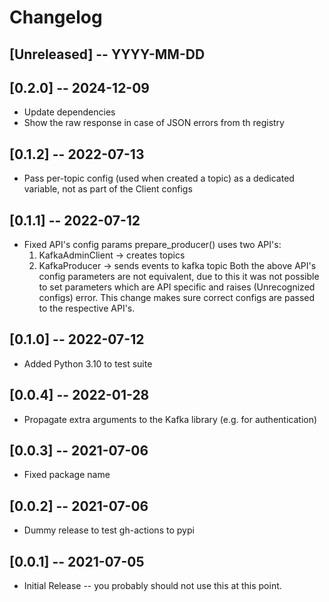 # Changelog

## [Unreleased] -- YYYY-MM-DD

## [0.2.0] -- 2024-12-09

* Update dependencies
* Show the raw response in case of JSON errors from th registry


## [0.1.2] -- 2022-07-13

* Pass per-topic config (used when created a topic) as a dedicated variable, not as part of the Client configs

## [0.1.1] -- 2022-07-12

 * Fixed API's config params
prepare_producer() uses two API's:
	 1. KafkaAdminClient -> creates topics
	 2. KafkaProducer -> sends events to kafka topic
Both the above API's config parameters are not equivalent, due to this it was not possible to set parameters which are API specific and raises (Unrecognized configs) error. This change makes sure correct configs are passed to the respective API's.

## [0.1.0] -- 2022-07-12

* Added Python 3.10 to test suite

## [0.0.4] -- 2022-01-28

* Propagate extra arguments to the Kafka library (e.g. for authentication)

## [0.0.3] -- 2021-07-06

* Fixed package name

## [0.0.2] -- 2021-07-06

* Dummy release to test gh-actions to pypi

## [0.0.1] -- 2021-07-05

* Initial Release -- you probably should not use this at this point.
